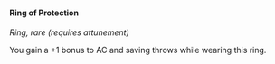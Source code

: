 #### Ring of Protection
<!-- markdownlint-disable link-image-reference-definitions -->
[_metadata_:item_name]:- "Ring of Protection"
[_metadata_:item_type]:- "Ring"
[_metadata_:ac_modifier]:- "+1"
[_metadata_:item_is_worn]:- "true"
[_metadata_:item_is_worn_body_part]:- "finger"
[_metadata_:item_rarity]:- "rare"
[_metadata_:modifies_save]:- "true"
[_metadata_:modified_save]:- "any"
[_metadata_:save_modification]:- "+1"
[_metadata_:requires_attunement]:- "true"
[_metadata_:requires_attunement_by_alignment]:- "any"
[_metadata_:requires_attunement_by_ancestry]:- "any"
[_metadata_:requires_attunement_by_class]:- "any"
[_metadata_:requires_attunement_by_spellcaster]:- "false"
<!-- markdownlint-disable-next-line no-emphasis-as-heading -->
_Ring, rare (requires attunement)_

You gain a +1 bonus to AC and saving throws while wearing this ring.
